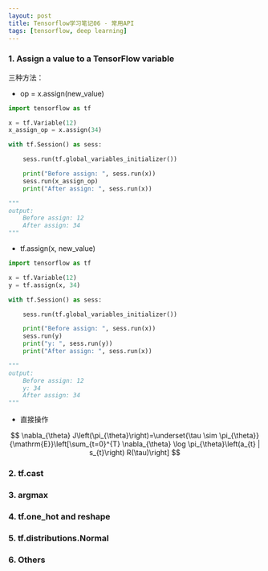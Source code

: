 ```yaml
---
layout: post
title: Tensorflow学习笔记06 - 常用API
tags: [tensorflow, deep learning]
---
```


<!-- {% highlight javascript linenos %}
var foo = function(x) {
  return(x + 5);
}
foo(3)
{% endhighlight %} -->

### 1. Assign a value to a TensorFlow variable

三种方法：

- op = x.assign(new_value)

```python
import tensorflow as tf

x = tf.Variable(12)
x_assign_op = x.assign(34)

with tf.Session() as sess:

	sess.run(tf.global_variables_initializer())

	print("Before assign: ", sess.run(x))
	sess.run(x_assign_op)
	print("After assign: ", sess.run(x))

"""
output:
	Before assign: 12
	After assign: 34
"""
```

- tf.assign(x, new_value)

```python
import tensorflow as tf

x = tf.Variable(12)
y = tf.assign(x, 34)

with tf.Session() as sess:

	sess.run(tf.global_variables_initializer())

	print("Before assign: ", sess.run(x))
	sess.run(y)
	print("y: ", sess.run(y))
	print("After assign: ", sess.run(x))

"""
output:
	Before assign: 12
	y: 34
	After assign: 34
"""
```

- 直接操作

$$
\nabla_{\theta} J\left(\pi_{\theta}\right)=\underset{\tau \sim \pi_{\theta}}{\mathrm{E}}\left[\sum_{t=0}^{T} \nabla_{\theta} \log \pi_{\theta}\left(a_{t} | s_{t}\right) R(\tau)\right]
$$


### 2. tf.cast


### 3. argmax


### 4. tf.one_hot and reshape


### 5. tf.distributions.Normal


### 6. Others

